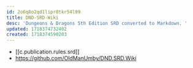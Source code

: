 ```yaml
---
id: 2o6q8o2qd1lipr8tkr54l99
title: DND-SRD-Wiki
desc: 'Dungeons & Dragons 5th Edition SRD converted to Markdown. '
updated: 1718374732402
created: 1718374590203
---
```


- [[c.publication.rules.srd]]
- https://github.com/OldManUmby/DND.SRD.Wiki